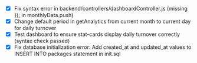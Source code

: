 - [x] Fix syntax error in backend/controllers/dashboardController.js (missing }); in monthlyData.push)
- [x] Change default period in getAnalytics from current month to current day for daily turnover
- [x] Test dashboard to ensure stat-cards display daily turnover correctly (syntax check passed)
- [x] Fix database initialization error: Add created_at and updated_at values to INSERT INTO packages statement in init.sql
